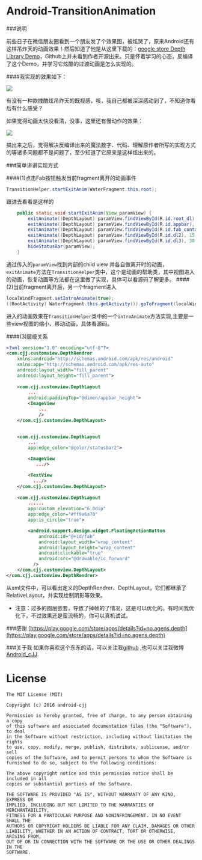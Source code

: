 Android-TransitionAnimation
======================

###说明

前些日子在微信朋友圈看到一个朋友发了个效果图，被炫哭了，原来Android还有这样吊炸天的动画效果！然后知道了他是从这里下载的：[google store Depth Library Demo](https://play.google.com/store/apps/details?id=no.agens.depth)，Github上并未看到作者开源出来。只是怀着学习的心态，反编译了这个Demo，并学习它炫酷的过渡动画是怎么实现的。

####我实现的效果如下：

![](http://ww2.sinaimg.cn/mw690/7ef01fcajw1f3269ss5scg20bb0hhhdu.gif)

有没有一种款拽酷炫吊炸天的既视感，咳，我自己都被深深感动到了，不知道你看后有什么感受？

如果觉得动画太快没看清，没事，这里还有慢动作的效果：

![](http://ww4.sinaimg.cn/mw690/7ef01fcajw1f3269yhcb7g20bb0hhhdu.gif)

搞出来之后，觉得解决反编译出来的魔法数字、代码、理解原作者所写的实现方式的等诸多问题都不是问题了，至少知道了它原来是这样炫出来的。

###简单讲讲实现方式

####(1)点击Fab按钮触发当前fragment离开的动画事件
```java
TransitionHelper.startExitAnim(WaterFragment.this.root);
```
跟进去看看是这样的
```java
    public static void startExitAnim(View paramView) {
        exitAnimate((DepthLayout) paramView.findViewById(R.id.root_dl), 0.0F, 30.0F, 15L, 190, true);
        exitAnimate((DepthLayout) paramView.findViewById(R.id.appbar), 15.0F, 20.0F, 30L, 170, true);
        exitAnimate((DepthLayout) paramView.findViewById(R.id.fab_container), 30.0F, 20.0F, 45L, 210, true);
        exitAnimate((DepthLayout) paramView.findViewById(R.id.dl2), 15.0F, 20.0F, 60L, 230, true);
        exitAnimate((DepthLayout) paramView.findViewById(R.id.dl3), 30.0F, 20.0F, 75L, 250, true);
        hideStatusBar(paramView);
    }
```
通过传入的`paramView`找到内部的child view 并各自做离开时的动画，`exitAnimate`方法在`TransitionHelper`类中，这个是动画的帮助类，其中视图进入的动画，恢复动画等方法都在这里做了实现，具体可以看源码了解更多。
####(2)当前fragment离开后，另一个fragment进入
```java
localWindFragment.setIntroAnimate(true);
((RootActivity) WaterFragment.this.getActivity()).goToFragment(localWindFragment);
```
进入的动画效果在`TransitionHelper`类中的一个`introAnimate`方法实现,主要是一些view视图的缩小、移动动画，具体看源码。

####(3)层级关系
```xml
<?xml version="1.0" encoding="utf-8"?>
<com.cjj.customview.DepthRendrer
    xmlns:android="http://schemas.android.com/apk/res/android"
    xmlns:app="http://schemas.android.com/apk/res-auto"
    android:layout_width="fill_parent"
    android:layout_height="fill_parent">
    
    <com.cjj.customview.DepthLayout
        ...
        android:paddingTop="@dimen/appbar_height">
        <ImageView
            ...
            />
    </com.cjj.customview.DepthLayout>
    

    <com.cjj.customview.DepthLayout
        ...
        app:edge_color="@color/statusbar2">

        <ImageView
           .../>

        <TextView
          .../>
    </com.cjj.customview.DepthLayout>
  
    <com.cjj.customview.DepthLayout
        ......
        app:custom_elevation="6.0dip"
        app:edge_color="#ff9a6a70"
        app:is_circle="true">

        <android.support.design.widget.FloatingActionButton
            android:id="@+id/fab"
            android:layout_width="wrap_content"
            android:layout_height="wrap_content"
            android:clickable="true"
            android:src="@drawable/ic_forward"
          />
    </com.cjj.customview.DepthLayout>
</com.cjj.customview.DepthRendrer>
```
从xml文件中，可以看出定义的DepthRendrer、DepthLayout，它们都继承了RelativeLayout，并实现绘制阴影等效果。

* 注意：过多的图层嵌套，导致了掉帧的了情况，这是可以优化的。有时间我优化下，不过效果还是蛮流畅的，你可以真机试试。


###感谢
[https://play.google.com/store/apps/details?id=no.agens.depth](https://play.google.com/store/apps/details?id=no.agens.depth)


###关于我
如果你喜欢这个东东的话，可以关注我[github](https://github.com/android-cjj) ,也可以关注我微博[Android_cJJ](http://weibo.com/chenjijun2011/).


License
=======

    The MIT License (MIT)

	Copyright (c) 2016 android-cjj

	Permission is hereby granted, free of charge, to any person obtaining a copy
	of this software and associated documentation files (the "Software"), to deal
	in the Software without restriction, including without limitation the rights
	to use, copy, modify, merge, publish, distribute, sublicense, and/or sell
	copies of the Software, and to permit persons to whom the Software is
	furnished to do so, subject to the following conditions:

	The above copyright notice and this permission notice shall be included in all
	copies or substantial portions of the Software.

	THE SOFTWARE IS PROVIDED "AS IS", WITHOUT WARRANTY OF ANY KIND, EXPRESS OR
	IMPLIED, INCLUDING BUT NOT LIMITED TO THE WARRANTIES OF MERCHANTABILITY,
	FITNESS FOR A PARTICULAR PURPOSE AND NONINFRINGEMENT. IN NO EVENT SHALL THE
	AUTHORS OR COPYRIGHT HOLDERS BE LIABLE FOR ANY CLAIM, DAMAGES OR OTHER
	LIABILITY, WHETHER IN AN ACTION OF CONTRACT, TORT OR OTHERWISE, ARISING FROM,
	OUT OF OR IN CONNECTION WITH THE SOFTWARE OR THE USE OR OTHER DEALINGS IN THE
	SOFTWARE.











